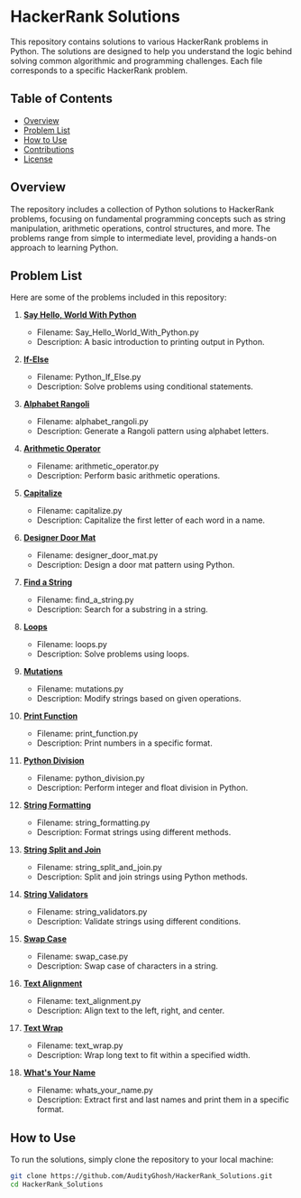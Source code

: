 # HackerRank Solutions

This repository contains solutions to various HackerRank problems in Python. The solutions are designed to help you understand the logic behind solving common algorithmic and programming challenges. Each file corresponds to a specific HackerRank problem.

## Table of Contents
- [Overview](#overview)
- [Problem List](#problem-list)
- [How to Use](#how-to-use)
- [Contributions](#contributions)
- [License](#license)

## Overview
The repository includes a collection of Python solutions to HackerRank problems, focusing on fundamental programming concepts such as string manipulation, arithmetic operations, control structures, and more. The problems range from simple to intermediate level, providing a hands-on approach to learning Python.

## Problem List
Here are some of the problems included in this repository:

1. **[Say Hello, World With Python](https://www.hackerrank.com/challenges/hello-world/problem)**
   - Filename: Say_Hello_World_With_Python.py
   - Description: A basic introduction to printing output in Python.

2. **[If-Else](https://www.hackerrank.com/challenges/py-if-else/problem)**
   - Filename: Python_If_Else.py
   - Description: Solve problems using conditional statements.

3. **[Alphabet Rangoli](https://www.hackerrank.com/challenges/alphabet-rangoli/problem)**
   - Filename: alphabet_rangoli.py
   - Description: Generate a Rangoli pattern using alphabet letters.

4. **[Arithmetic Operator](https://www.hackerrank.com/challenges/python-arithmetic-operators/problem)**
   - Filename: arithmetic_operator.py
   - Description: Perform basic arithmetic operations.

5. **[Capitalize](https://www.hackerrank.com/challenges/capitalize/problem)**
   - Filename: capitalize.py
   - Description: Capitalize the first letter of each word in a name.

6. **[Designer Door Mat](https://www.hackerrank.com/challenges/designer-door-mat/problem)**
   - Filename: designer_door_mat.py
   - Description: Design a door mat pattern using Python.

7. **[Find a String](https://www.hackerrank.com/challenges/find-a-string/problem)**
   - Filename: find_a_string.py
   - Description: Search for a substring in a string.

8. **[Loops](https://www.hackerrank.com/challenges/python-loops/problem)**
   - Filename: loops.py
   - Description: Solve problems using loops.

9. **[Mutations](https://www.hackerrank.com/challenges/python-mutations/problem)**
   - Filename: mutations.py
   - Description: Modify strings based on given operations.

10. **[Print Function](https://www.hackerrank.com/challenges/python-print/problem)**
    - Filename: print_function.py
    - Description: Print numbers in a specific format.

11. **[Python Division](https://www.hackerrank.com/challenges/python-division/problem)**
    - Filename: python_division.py
    - Description: Perform integer and float division in Python.

12. **[String Formatting](https://www.hackerrank.com/challenges/python-string-formatting/problem)**
    - Filename: string_formatting.py
    - Description: Format strings using different methods.

13. **[String Split and Join](https://www.hackerrank.com/challenges/python-string-split-and-join/problem)**
    - Filename: string_split_and_join.py
    - Description: Split and join strings using Python methods.

14. **[String Validators](https://www.hackerrank.com/challenges/string-validators/problem)**
    - Filename: string_validators.py
    - Description: Validate strings using different conditions.

15. **[Swap Case](https://www.hackerrank.com/challenges/swap-case/problem)**
    - Filename: swap_case.py
    - Description: Swap case of characters in a string.

16. **[Text Alignment](https://www.hackerrank.com/challenges/text-alignment/problem)**
    - Filename: text_alignment.py
    - Description: Align text to the left, right, and center.

17. **[Text Wrap](https://www.hackerrank.com/challenges/text-wrap/problem)**
    - Filename: text_wrap.py
    - Description: Wrap long text to fit within a specified width.

18. **[What's Your Name](https://www.hackerrank.com/challenges/whats-your-name/problem)**
    - Filename: whats_your_name.py
    - Description: Extract first and last names and print them in a specific format.

## How to Use
To run the solutions, simply clone the repository to your local machine:

```bash
git clone https://github.com/AudityGhosh/HackerRank_Solutions.git
cd HackerRank_Solutions
